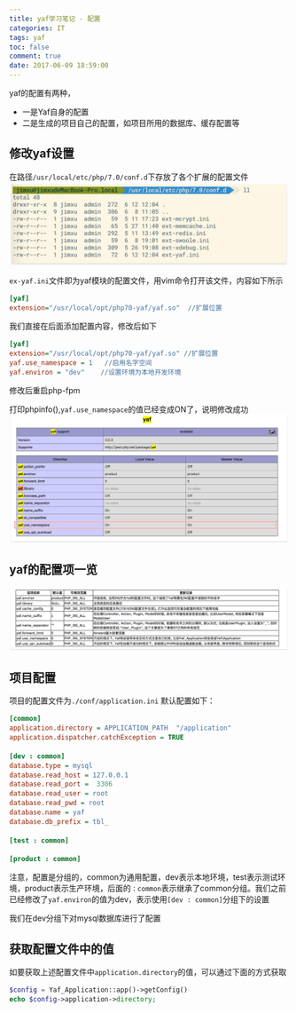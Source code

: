 ```yaml
---
title: yaf学习笔记 - 配置
categories: IT
tags: yaf
toc: false
comment: true
date: 2017-06-09 18:59:00
---
```









yaf的配置有两种，

- 一是Yaf自身的配置
- 二是生成的项目自己的配置，如项目所用的数据库、缓存配置等

## 修改yaf设置
在路径`/usr/local/etc/php/7.0/conf.d`下存放了各个扩展的配置文件
![20170612149726524849464.png](yaf-study-note-config/20170612149726524849464.png)

<!--more-->

`ex-yaf.ini`文件即为yaf模块的配置文件，用vim命令打开该文件，内容如下所示

```ini
[yaf]
extension="/usr/local/opt/php70-yaf/yaf.so"  //扩展位置
```
我们直接在后面添加配置内容，修改后如下

```ini
[yaf]
extension="/usr/local/opt/php70-yaf/yaf.so"	//扩展位置
yaf.use_namespace = 1	//启用名字空间
yaf.environ = "dev"	   //设置环境为本地开发环境
```

修改后重启php-fpm

打印phpinfo(),`yaf.use_namespace`的值已经变成ON了，说明修改成功
![20170612149726543885457.png](yaf-study-note-config/20170612149726543885457.png)

## yaf的配置项一览
![20170612149726554799450.png](yaf-study-note-config/20170612149726554799450.png)


## 项目配置
项目的配置文件为`./conf/application.ini`
默认配置如下：

```ini
[common]
application.directory = APPLICATION_PATH  "/application"
application.dispatcher.catchException = TRUE

[dev : common]
database.type = mysql
database.read_host = 127.0.0.1
database.read_port =  3306
database.read_user = root
database.read_pwd = root
database.name = yaf
database.db_prefix = tbl_

[test : common]

[product : common]

```

注意，配置是分组的，common为通用配置，dev表示本地环境，test表示测试环境，product表示生产环境，后面的`：common`表示继承了common分组。我们之前已经修改了`yaf.environ`的值为dev，表示使用`[dev : common]`分组下的设置

我们在dev分组下对mysql数据库进行了配置

## 获取配置文件中的值

如要获取上述配置文件中`application.directory`的值，可以通过下面的方式获取

```php
$config = Yaf_Application::app()->getConfig()
echo $config->application->directory;
```


